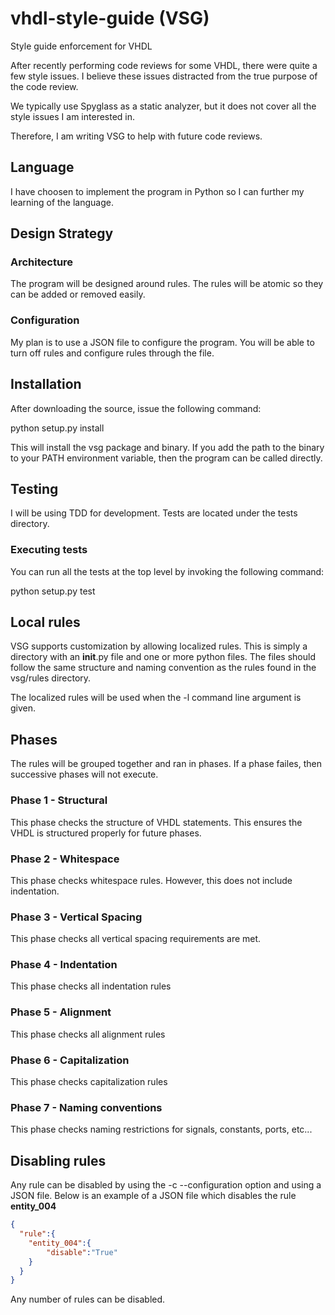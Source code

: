 # vhdl-style-guide (VSG)
Style guide enforcement for VHDL

After recently performing code reviews for some VHDL, there were quite a few style issues.
I believe these issues distracted from the true purpose of the code review.

We typically use Spyglass as a static analyzer, but it does not cover all the style issues I am interested in.

Therefore, I am writing VSG to help with future code reviews.

## Language

I have choosen to implement the program in Python so I can further my learning of the language.

## Design Strategy

### Architecture

The program will be designed around rules.
The rules will be atomic so they can be added or removed easily.


### Configuration

My plan is to use a JSON file to configure the program.
You will be able to turn off rules and configure rules through the file.

## Installation

After downloading the source, issue the following command:

  python setup.py install

This will install the vsg package and binary.
If you add the path to the binary to your PATH environment variable, then the program can be called directly.

## Testing

I will be using TDD for development.
Tests are located under the tests directory.

### Executing tests

You can run all the tests at the top level by invoking the following command:

 python setup.py test

## Local rules

VSG supports customization by allowing localized rules.
This is simply a directory with an __init__.py file and one or more python files.
The files should follow the same structure and naming convention as the rules found in the vsg/rules directory.

The localized rules will be used when the -l command line argument is given.

## Phases

The rules will be grouped together and ran in phases.
If a phase failes, then successive phases will not execute.

### Phase 1 - Structural

This phase checks the structure of VHDL statements.
This ensures the VHDL is structured properly for future phases.

### Phase 2 - Whitespace

This phase checks whitespace rules.
However, this does not include indentation.

### Phase 3 - Vertical Spacing

This phase checks all vertical spacing requirements are met.

### Phase 4 - Indentation

This phase checks all indentation rules

### Phase 5 - Alignment

This phase checks all alignment rules

### Phase 6 - Capitalization

This phase checks capitalization rules

### Phase 7 - Naming conventions

This phase checks naming restrictions for signals, constants, ports, etc...

## Disabling rules

Any rule can be disabled by using the -c --configuration option and using a JSON file.
Below is an example of a JSON file which disables the rule **entity_004**

```json
{
  "rule":{
    "entity_004":{
        "disable":"True"
    }
  }
}
```

Any number of rules can be disabled.

